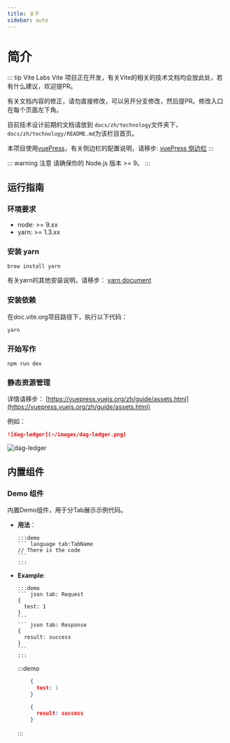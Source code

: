 ```yaml
---
title: 关于
sidebar: auto
---
```


# 简介

::: tip Vite Labs
Vite 项目正在开发，有关Vite的相关的技术文档均会放此处，若有什么建议，欢迎提PR。

有关文档内容的修正，请勿直接修改，可以另开分支修改，然后提PR。修改入口在每个页面左下角。

目前技术设计前期的文档请放到 `docs/zh/technology`文件夹下，`docs/zh/technology/README.md`为该栏目首页。

本项目使用[vuePress](https://vuepress.vuejs.org/zh/)，有关侧边栏的配置说明，请移步: [vuePress 侧边栏](https://vuepress.vuejs.org/zh/default-theme-config/#%E4%BE%A7%E8%BE%B9%E6%A0%8F)
:::

::: warning 注意
请确保你的 Node.js 版本 >= 9。
:::

## 运行指南

### 环境要求

* node: >= 9.xx
* yarn: >= 1.3.xx

### 安装 yarn

```
brew install yarn
```

有关yarn的其他安装说明，请移步： [yarn document](https://yarnpkg.com/en/docs/install#mac-stable)

### 安装依赖

在doc.vite.org项目路径下，执行以下代码：

```
yarn
```

### 开始写作

```
npm run dev
```

### 静态资源管理

详情请移步： [https://vuepress.vuejs.org/zh/guide/assets.html](https://vuepress.vuejs.org/zh/guide/assets.html)

例如：

```markdown
![dag-ledger](~/images/dag-ledger.png)
```

![dag-ledger](~/images/dag-ledger.png)

## 内置组件

### Demo 组件

内置Demo组件，用于分Tab展示示例代码。

* **用法**：

      :::demo
      ``` language tab:TabName
      // There is the code  
      ```  
      :::


* **Example**:

      :::demo
      ``` json tab: Request
      {
        test: 1
      }
      ```
      ``` json tab: Response
      {
        result: success
      }
      ```
      :::
    
  :::demo
  ``` json tab: Request
      {
        test: 1
      }
  ```
  ``` json tab: Response
      {
        result: success
      }
  ```
  :::
